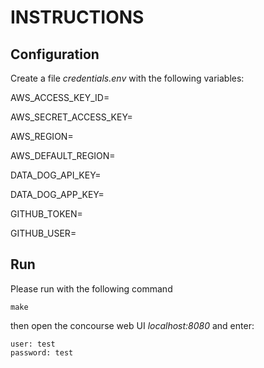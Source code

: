# INSTRUCTIONS

## Configuration

Create a file *credentials.env* with the following variables:


AWS_ACCESS_KEY_ID=

AWS_SECRET_ACCESS_KEY=

AWS_REGION= 

AWS_DEFAULT_REGION= 

DATA_DOG_API_KEY=

DATA_DOG_APP_KEY=

GITHUB_TOKEN=

GITHUB_USER=

## Run


Please run with the following command


```
make

```

then open the concourse web UI *localhost:8080* and enter:

```
user: test
password: test
```

